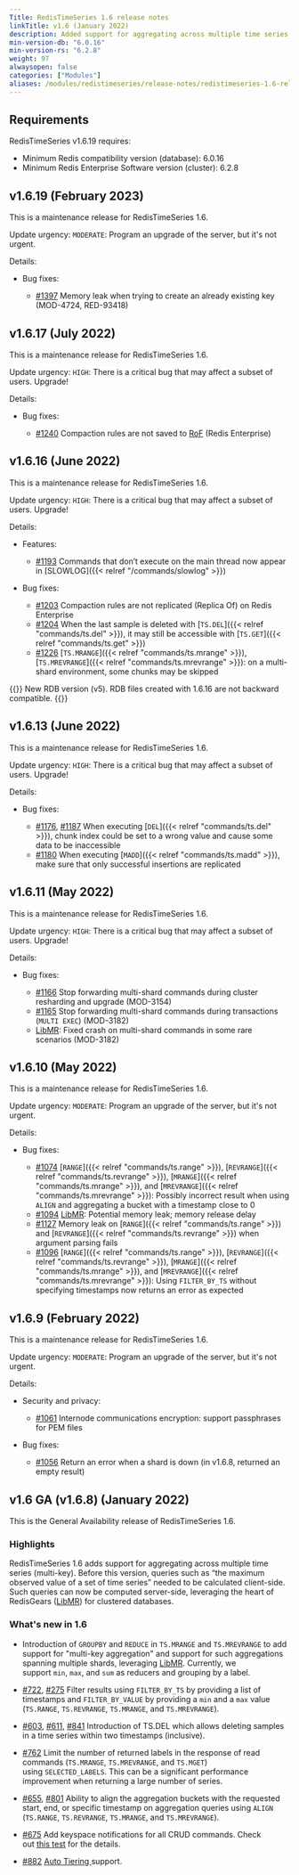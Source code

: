 ```yaml
---
Title: RedisTimeSeries 1.6 release notes
linkTitle: v1.6 (January 2022)
description: Added support for aggregating across multiple time series (multi-key). Can compute queries such as “the maximum observed value of a set of time series” server-side instead of client-side.
min-version-db: "6.0.16"
min-version-rs: "6.2.8"
weight: 97
alwaysopen: false
categories: ["Modules"]
aliases: /modules/redistimeseries/release-notes/redistimeseries-1.6-release-notes/
---
```

## Requirements

RedisTimeSeries v1.6.19 requires:

- Minimum Redis compatibility version (database): 6.0.16
- Minimum Redis Enterprise Software version (cluster): 6.2.8

## v1.6.19 (February 2023)

This is a maintenance release for RedisTimeSeries 1.6.

Update urgency: `MODERATE`: Program an upgrade of the server, but it's not urgent.

Details:

- Bug fixes:

    - [#1397](https://github.com/RedisTimeSeries/RedisTimeSeries/issues/1397) Memory leak when trying to create an already existing key (MOD-4724, RED-93418)

## v1.6.17 (July 2022)

This is a maintenance release for RedisTimeSeries 1.6.

Update urgency: `HIGH`: There is a critical bug that may affect a subset of users. Upgrade!

Details:

- Bug fixes:

    - [#1240](https://github.com/RedisTimeSeries/RedisTimeSeries/pull/1240) Compaction rules are not saved to [RoF](https://docs.redis.com/latest/rs/databases/redis-on-flash) (Redis Enterprise)

## v1.6.16 (June 2022)

This is a maintenance release for RedisTimeSeries 1.6.

Update urgency: `HIGH`: There is a critical bug that may affect a subset of users. Upgrade!

Details:

- Features:

    - [#1193](https://github.com/RedisTimeSeries/RedisTimeSeries/pull/1193) Commands that don’t execute on the main thread now appear in [SLOWLOG]({{< relref "/commands/slowlog" >}})

- Bug fixes:

    - [#1203](https://github.com/RedisTimeSeries/RedisTimeSeries/pull/1203) Compaction rules are not replicated (Replica Of) on Redis Enterprise
    - [#1204](https://github.com/RedisTimeSeries/RedisTimeSeries/issues/1204) When the last sample is deleted with [`TS.DEL`]({{< relref "commands/ts.del" >}}), it may still be accessible with [`TS.GET`]({{< relref "commands/ts.get" >}})
    - [#1226](https://github.com/RedisTimeSeries/RedisTimeSeries/pull/1226) [`TS.MRANGE`]({{< relref "commands/ts.mrange" >}}), [`TS.MREVRANGE`]({{< relref "commands/ts.mrevrange" >}}): on a multi-shard environment, some chunks may be skipped

{{<note>}}
New RDB version (v5). RDB files created with 1.6.16 are not backward compatible.
{{</note>}}

## v1.6.13 (June 2022)

This is a maintenance release for RedisTimeSeries 1.6.

Update urgency: `HIGH`: There is a critical bug that may affect a subset of users. Upgrade!

Details:

- Bug fixes:

    - [#1176](https://github.com/RedisTimeSeries/RedisTimeSeries/issues/1176), [#1187](https://github.com/RedisTimeSeries/RedisTimeSeries/pull/1187) When executing [`DEL`]({{< relref "commands/ts.del" >}}), chunk index could be set to a wrong value and cause some data to be inaccessible
    - [#1180](https://github.com/RedisTimeSeries/RedisTimeSeries/pull/1180) When executing [`MADD`]({{< relref "commands/ts.madd" >}}), make sure that only successful insertions are replicated

## v1.6.11 (May 2022)

This is a maintenance release for RedisTimeSeries 1.6.

Update urgency: `HIGH`: There is a critical bug that may affect a subset of users. Upgrade!

Details:

- Bug fixes:

    - [#1166](https://github.com/RedisTimeSeries/RedisTimeSeries/pull/1166) Stop forwarding multi-shard commands during cluster resharding and upgrade (MOD-3154)
    - [#1165](https://github.com/RedisTimeSeries/RedisTimeSeries/pull/1165) Stop forwarding multi-shard commands during transactions (`MULTI EXEC`) (MOD-3182)
    - [LibMR](https://github.com/RedisGears/LibMR): Fixed crash on multi-shard commands in some rare scenarios (MOD-3182)

## v1.6.10 (May 2022)

This is a maintenance release for RedisTimeSeries 1.6.

Update urgency: `MODERATE`: Program an upgrade of the server, but it's not urgent.

Details:

- Bug fixes:

    - [#1074](https://github.com/RedisTimeSeries/RedisTimeSeries/pull/1074) [`RANGE`]({{< relref "commands/ts.range" >}}), [`REVRANGE`]({{< relref "commands/ts.revrange" >}}), [`MRANGE`]({{< relref "commands/ts.mrange" >}}), and [`MREVRANGE`]({{< relref "commands/ts.mrevrange" >}}): Possibly incorrect result when using `ALIGN` and aggregating a bucket with a timestamp close to 0
    - [#1094](https://github.com/RedisTimeSeries/RedisTimeSeries/pull/1094) [LibMR](https://github.com/RedisGears/LibMR): Potential memory leak; memory release delay
    - [#1127](https://github.com/RedisTimeSeries/RedisTimeSeries/pull/1127) Memory leak on [`RANGE`]({{< relref "commands/ts.range" >}}) and [`REVRANGE`]({{< relref "commands/ts.revrange" >}}) when argument parsing fails
    - [#1096](https://github.com/RedisTimeSeries/RedisTimeSeries/pull/1096) [`RANGE`]({{< relref "commands/ts.range" >}}), [`REVRANGE`]({{< relref "commands/ts.revrange" >}}), [`MRANGE`]({{< relref "commands/ts.mrange" >}}), and [`MREVRANGE`]({{< relref "commands/ts.mrevrange" >}}): Using `FILTER_BY_TS` without specifying timestamps now returns an error as expected

## v1.6.9 (February 2022)

This is a maintenance release for RedisTimeSeries 1.6.

Update urgency: `MODERATE`: Program an upgrade of the server, but it's not urgent.

Details:

- Security and privacy:

    - [#1061](https://github.com/RedisTimeSeries/RedisTimeSeries/pull/1061) Internode communications encryption: support passphrases for PEM files

- Bug fixes:

    - [#1056](https://github.com/RedisTimeSeries/RedisTimeSeries/pull/1056) Return an error when a shard is down (in v1.6.8, returned an empty result)


## v1.6 GA (v1.6.8) (January 2022)

This is the General Availability release of RedisTimeSeries 1.6.

### Highlights

RedisTimeSeries 1.6 adds support for aggregating across multiple time series (multi-key). Before this version, queries such as “the maximum observed value of a set of time series” needed to be calculated client-side. Such queries can now be computed server-side, leveraging the heart of RedisGears ([LibMR](https://github.com/RedisGears/LibMR)) for clustered databases.

### What's new in 1.6

- Introduction of `GROUPBY` and `REDUCE` in `TS.MRANGE` and `TS.MREVRANGE` to add support for "multi-key aggregation" and support for such aggregations spanning multiple shards, leveraging [LibMR](https://github.com/RedisGears/LibMR). Currently, we support `min`, `max`, and `sum` as reducers and grouping by a label.

- [#722](https://github.com/RedisTimeSeries/RedisTimeSeries/pull/722), [#275](https://github.com/RedisTimeSeries/RedisTimeSeries/pull/275) Filter results using `FILTER_BY_TS` by providing a list of timestamps and `FILTER_BY_VALUE` by providing a `min` and a `max` value (`TS.RANGE`, `TS.REVRANGE`, `TS.MRANGE`, and `TS.MREVRANGE`).

- [#603](https://github.com/RedisTimeSeries/RedisTimeSeries/pull/603), [#611](https://github.com/RedisTimeSeries/RedisTimeSeries/pull/611), [#841](https://github.com/RedisTimeSeries/RedisTimeSeries/pull/841) Introduction of TS.DEL which allows deleting samples in a time series within two timestamps (inclusive).

- [#762](https://github.com/RedisTimeSeries/RedisTimeSeries/pull/762) Limit the number of returned labels in the response of read commands (`TS.MRANGE`, `TS.MREVRANGE`, and `TS.MGET`) using `SELECTED_LABELS`. This can be a significant performance improvement when returning a large number of series.

- [#655](https://github.com/RedisTimeSeries/RedisTimeSeries/pull/655), [#801](https://github.com/RedisTimeSeries/RedisTimeSeries/pull/801) Ability to align the aggregation buckets with the requested start, end, or specific timestamp on aggregation queries using `ALIGN` (`TS.RANGE`, `TS.REVRANGE`, `TS.MRANGE`, and `TS.MREVRANGE`).

- [#675](https://github.com/RedisTimeSeries/RedisTimeSeries/pull/675) Add keyspace notifications for all CRUD commands. Check out [this test](https://github.com/RedisTimeSeries/RedisTimeSeries/blob/master/tests/flow/test_ts_keyspace.py) for the details.

- [#882](https://github.com/RedisTimeSeries/RedisTimeSeries/pull/882) [Auto Tiering ](https://docs.redis.com/latest/rs/databases/redis-on-flash//#:~:text=Redis%20on%20Flash%20%20offers,dedicated%20flash%20memory%20(SSD).) support.
